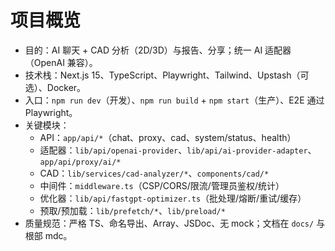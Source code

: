 # 项目概览
- 目的：AI 聊天 + CAD 分析（2D/3D）与报告、分享；统一 AI 适配器（OpenAI 兼容）。
- 技术栈：Next.js 15、TypeScript、Playwright、Tailwind、Upstash（可选）、Docker。
- 入口：`npm run dev`（开发）、`npm run build` + `npm start`（生产）、E2E 通过 Playwright。
- 关键模块：
  - API：`app/api/*`（chat、proxy、cad、system/status、health）
  - 适配器：`lib/api/openai-provider`、`lib/api/ai-provider-adapter`、`app/api/proxy/ai/*`
  - CAD：`lib/services/cad-analyzer/*`、`components/cad/*`
  - 中间件：`middleware.ts`（CSP/CORS/限流/管理员鉴权/统计）
  - 优化器：`lib/api/fastgpt-optimizer.ts`（批处理/熔断/重试/缓存）
  - 预取/预加载：`lib/prefetch/*`、`lib/preload/*`
- 质量规范：严格 TS、命名导出、Array<T>、JSDoc、无 mock；文档在 `docs/` 与根部 mdc。